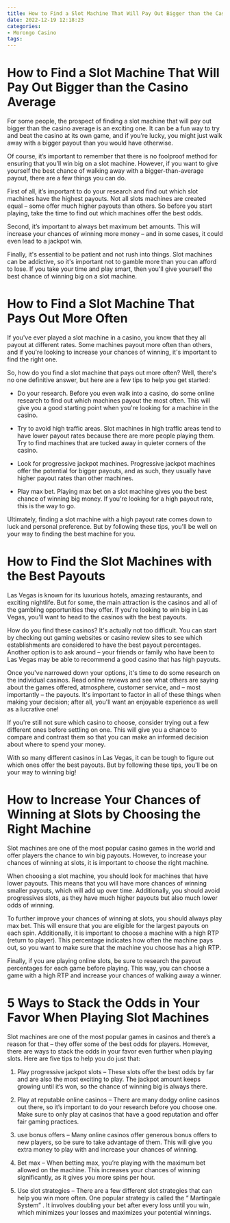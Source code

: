 ```yaml
---
title: How to Find a Slot Machine That Will Pay Out Bigger than the Casino Average 
date: 2022-12-19 12:18:23
categories:
- Morongo Casino
tags:
---
```



#  How to Find a Slot Machine That Will Pay Out Bigger than the Casino Average 

For some people, the prospect of finding a slot machine that will pay out bigger than the casino average is an exciting one. It can be a fun way to try and beat the casino at its own game, and if you’re lucky, you might just walk away with a bigger payout than you would have otherwise. 

Of course, it’s important to remember that there is no foolproof method for ensuring that you’ll win big on a slot machine. However, if you want to give yourself the best chance of walking away with a bigger-than-average payout, there are a few things you can do. 

First of all, it’s important to do your research and find out which slot machines have the highest payouts. Not all slots machines are created equal – some offer much higher payouts than others. So before you start playing, take the time to find out which machines offer the best odds. 

Second, it’s important to always bet maximum bet amounts. This will increase your chances of winning more money – and in some cases, it could even lead to a jackpot win. 

Finally, it's essential to be patient and not rush into things. Slot machines can be addictive, so it's important not to gamble more than you can afford to lose. If you take your time and play smart, then you'll give yourself the best chance of winning big on a slot machine.

#  How to Find a Slot Machine That Pays Out More Often 

If you've ever played a slot machine in a casino, you know that they all payout at different rates. Some machines payout more often than others, and if you're looking to increase your chances of winning, it's important to find the right one. 

So, how do you find a slot machine that pays out more often? Well, there's no one definitive answer, but here are a few tips to help you get started: 

- Do your research. Before you even walk into a casino, do some online research to find out which machines payout the most often. This will give you a good starting point when you're looking for a machine in the casino. 

- Try to avoid high traffic areas. Slot machines in high traffic areas tend to have lower payout rates because there are more people playing them. Try to find machines that are tucked away in quieter corners of the casino. 

- Look for progressive jackpot machines. Progressive jackpot machines offer the potential for bigger payouts, and as such, they usually have higher payout rates than other machines. 

- Play max bet. Playing max bet on a slot machine gives you the best chance of winning big money. If you're looking for a high payout rate, this is the way to go. 

Ultimately, finding a slot machine with a high payout rate comes down to luck and personal preference. But by following these tips, you'll be well on your way to finding the best machine for you.

#  How to Find the Slot Machines with the Best Payouts 

Las Vegas is known for its luxurious hotels, amazing restaurants, and exciting nightlife. But for some, the main attraction is the casinos and all of the gambling opportunities they offer. If you're looking to win big in Las Vegas, you'll want to head to the casinos with the best payouts. 

How do you find these casinos? It's actually not too difficult. You can start by checking out gaming websites or casino review sites to see which establishments are considered to have the best payout percentages. Another option is to ask around – your friends or family who have been to Las Vegas may be able to recommend a good casino that has high payouts. 

Once you've narrowed down your options, it's time to do some research on the individual casinos. Read online reviews and see what others are saying about the games offered, atmosphere, customer service, and – most importantly – the payouts. It's important to factor in all of these things when making your decision; after all, you'll want an enjoyable experience as well as a lucrative one! 

If you're still not sure which casino to choose, consider trying out a few different ones before settling on one. This will give you a chance to compare and contrast them so that you can make an informed decision about where to spend your money. 

With so many different casinos in Las Vegas, it can be tough to figure out which ones offer the best payouts. But by following these tips, you'll be on your way to winning big!

#  How to Increase Your Chances of Winning at Slots by Choosing the Right Machine 

Slot machines are one of the most popular casino games in the world and offer players the chance to win big payouts. However, to increase your chances of winning at slots, it is important to choose the right machine.

When choosing a slot machine, you should look for machines that have lower payouts. This means that you will have more chances of winning smaller payouts, which will add up over time. Additionally, you should avoid progressives slots, as they have much higher payouts but also much lower odds of winning.

To further improve your chances of winning at slots, you should always play max bet. This will ensure that you are eligible for the largest payouts on each spin. Additionally, it is important to choose a machine with a high RTP (return to player). This percentage indicates how often the machine pays out, so you want to make sure that the machine you choose has a high RTP.

Finally, if you are playing online slots, be sure to research the payout percentages for each game before playing. This way, you can choose a game with a high RTP and increase your chances of walking away a winner.

#  5 Ways to Stack the Odds in Your Favor When Playing Slot Machines



Slot machines are one of the most popular games in casinos and there’s a reason for that – they offer some of the best odds for players. However, there are ways to stack the odds in your favor even further when playing slots. Here are five tips to help you do just that:

1. Play progressive jackpot slots – These slots offer the best odds by far and are also the most exciting to play. The jackpot amount keeps growing until it’s won, so the chance of winning big is always there.

2. Play at reputable online casinos – There are many dodgy online casinos out there, so it’s important to do your research before you choose one. Make sure to only play at casinos that have a good reputation and offer fair gaming practices.

3. use bonus offers – Many online casinos offer generous bonus offers to new players, so be sure to take advantage of them. This will give you extra money to play with and increase your chances of winning.

4. Bet max – When betting max, you’re playing with the maximum bet allowed on the machine. This increases your chances of winning significantly, as it gives you more spins per hour.

5. Use slot strategies – There are a few different slot strategies that can help you win more often. One popular strategy is called the “ Martingale System” . It involves doubling your bet after every loss until you win, which minimizes your losses and maximizes your potential winnings.